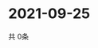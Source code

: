 # 2021-09-25
  共 0条

  <!-- BEGIN -->
  <!-- 最后更新时间Sat Sep 25 2021 07:03:30 GMT+0000 (Coordinated Universal Time) -->
  
  <!-- END -->
  
  
